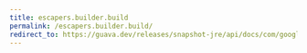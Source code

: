 ```yaml
---
title: escapers.builder.build
permalink: /escapers.builder.build/
redirect_to: https://guava.dev/releases/snapshot-jre/api/docs/com/google/common/escape/Escapers.Builder.html#build--
---
```

